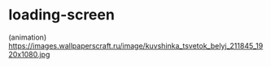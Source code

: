 # loading-screen
(animation)
https://images.wallpaperscraft.ru/image/kuvshinka_tsvetok_belyj_211845_1920x1080.jpg
